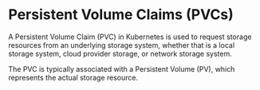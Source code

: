 # Persistent Volume Claims (PVCs)

A Persistent Volume Claim (PVC) in Kubernetes is used to request storage resources from an underlying storage system, whether that is a local storage system, cloud provider storage, or network storage system.

The PVC is typically associated with a Persistent Volume (PV), which represents the actual storage resource.
